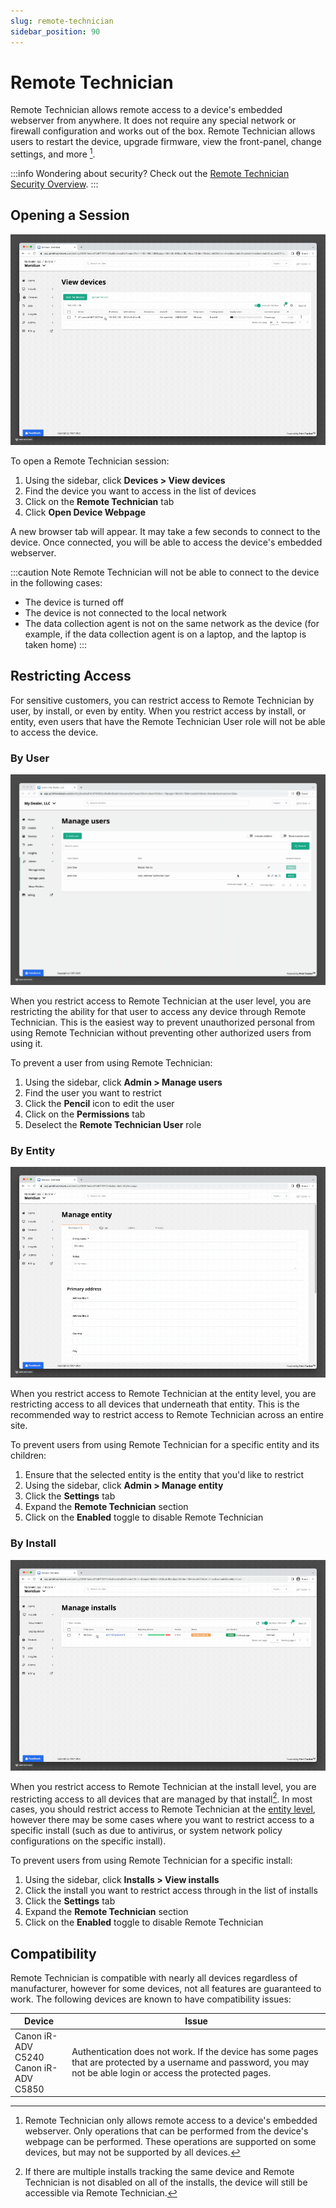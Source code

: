 ```yaml
---
slug: remote-technician
sidebar_position: 90
---
```


# Remote Technician
Remote Technician allows remote access to a device's embedded webserver from anywhere. It does not require any special network or firewall configuration and works out of the box. Remote Technician allows users to restart the device, upgrade firmware, view the front-panel, change settings, and more [^1].

:::info
Wondering about security? Check out the [Remote Technician Security Overview](../security/remote-technician.md).
:::

## Opening a Session
![](../images/remote-technician-start.gif)

To open a Remote Technician session:
1. Using the sidebar, click **Devices > View devices**
2. Find the device you want to access in the list of devices
3. Click on the **Remote Technician** tab
4. Click **Open Device Webpage**

A new browser tab will appear. It may take a few seconds to connect to the device. Once connected, you will be able to access the device's embedded webserver.

:::caution Note
Remote Technician will not be able to connect to the device in the following cases:
* The device is turned off
* The device is not connected to the local network
* The data collection agent is not on the same network as the device (for example, if the data collection agent is on a laptop, and the laptop is taken home)
:::

## Restricting Access
For sensitive customers, you can restrict access to Remote Technician by user, by install, or even by entity. When you restrict access by install, or entity, even users that have the Remote Technician User role will not be able to access the device.

### By User
![](../images/remote-technician-restrict-access-user.gif)

When you restrict access to Remote Technician at the user level, you are restricting the ability for that user to access any device through Remote Technician. This is the easiest way to prevent unauthorized personal from using Remote Technician without preventing other authorized users from using it.

To prevent a user from using Remote Technician:
1. Using the sidebar, click **Admin > Manage users**
2. Find the user you want to restrict
3. Click the **Pencil** icon to edit the user
4. Click on the **Permissions** tab
5. Deselect the **Remote Technician User** role

### By Entity
![](../images/remote-technician-restrict-access-entity.gif)

When you restrict access to Remote Technician at the entity level, you are restricting access to all devices that underneath that entity. This is the recommended way to restrict access to Remote Technician across an entire site.

To prevent users from using Remote Technician for a specific entity and its children:
1. Ensure that the selected entity is the entity that you'd like to restrict
2. Using the sidebar, click **Admin > Manage entity**
3. Click the **Settings** tab
4. Expand the **Remote Technician** section
5. Click on the **Enabled** toggle to disable Remote Technician

### By Install
![](../images/remote-technician-restrict-access-install.gif)

When you restrict access to Remote Technician at the install level, you are restricting access to all devices that are managed by that install[^2]. In most cases, you should restrict access to Remote Technician at the [entity level](#by-entity), however there may be some cases where you want to restrict access to a specific install (such as due to antivirus, or system network policy configurations on the specific install).

To prevent users from using Remote Technician for a specific install:
1. Using the sidebar, click **Installs > View installs**
2. Click the install you want to restrict access through in the list of installs
3. Click the **Settings** tab
4. Expand the **Remote Technician** section
5. Click on the **Enabled** toggle to disable Remote Technician

## Compatibility
Remote Technician is compatible with nearly all devices regardless of manufacturer, however for some devices, not all features are guaranteed to work. The following devices are known to have compatibility issues:

| Device                                     | Issue                                                                                                                                                              |
|--------------------------------------------|--------------------------------------------------------------------------------------------------------------------------------------------------------------------|
| Canon iR-ADV C5240<br/> Canon iR-ADV C5850 | Authentication does not work. If the device has some pages that are protected by a username and password, you may not be able login or access the protected pages. |

[^1]: Remote Technician only allows remote access to a device's embedded webserver. Only operations that can be performed from the device's webpage can be performed. These operations are supported on some devices, but may not be supported by all devices.
[^2]: If there are multiple installs tracking the same device and Remote Technician is not disabled on all of the installs, the device will still be accessible via Remote Technician.